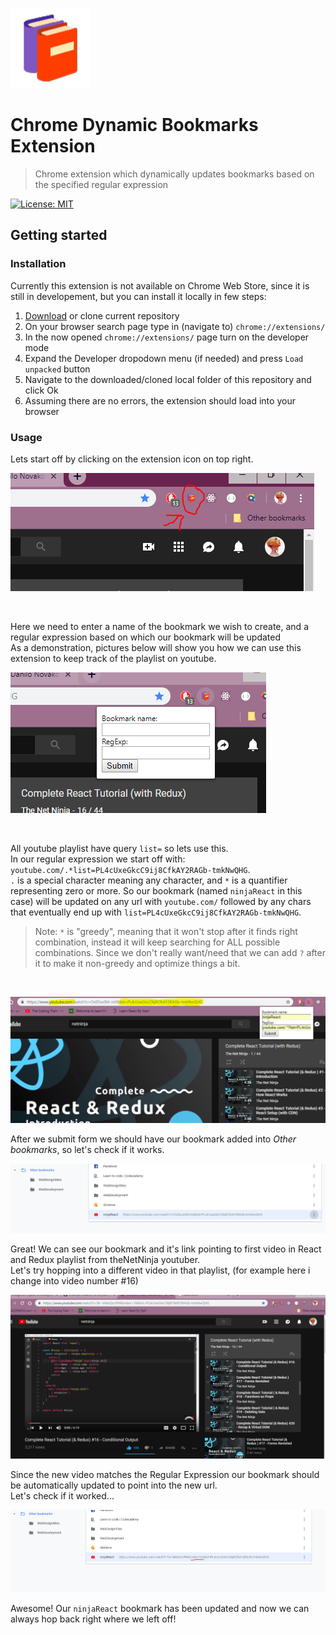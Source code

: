 ![Dynamic Bookmarks Avatar](./images/icons8_Books_128.png)

# Chrome Dynamic Bookmarks Extension

> Chrome extension which dynamically updates bookmarks based on the specified regular expression

[![License: MIT](https://img.shields.io/badge/License-MIT-yellow.svg)](https://opensource.org/licenses/MIT)

## Getting started

### Installation

Currently this extension is not available on Chrome Web Store, since it is still in developement, but you can install it locally in few steps:

1. [Download](https://github.com/DaniloNovakovic/chrome-dynamic-bookmarks/archive/master.zip) or clone current repository
1. On your browser search page type in (navigate to) `chrome://extensions/`
1. In the now opened `chrome://extensions/` page turn on the developer mode
1. Expand the Developer dropodown menu (if needed) and press `Load unpacked` button
1. Navigate to the downloaded/cloned local folder of this repository and click Ok
1. Assuming there are no errors, the extension should load into your browser

### Usage

Lets start off by clicking on the extension icon on top right. <br>

[![INSERT YOUR GRAPHIC HERE](./images/readmeTutPartZero.PNG)]()

<br>
 
Here we need to enter a name of the bookmark we wish to create,
and a regular expression based on which our bookmark will be updated <br />
As a demonstration, pictures below will show you how we can use this extension to keep track of the playlist on youtube.<br />

[![INSERT YOUR GRAPHIC HERE](./images/readmeTutEmptyForm.PNG)]()

<br />

All youtube playlist have query `list=` so lets use this. <br />
In our regular expression we start off with:
`youtube.com/.*list=PL4cUxeGkcC9ij8CfkAY2RAGb-tmkNwQHG`. <br />
`.` is a special character meaning any character, and `*` is a quantifier representing zero or more. So our bookmark (named `ninjaReact` in this case) will be updated on any url with `youtube.com/` followed by any chars that eventually end up with `list=PL4cUxeGkcC9ij8CfkAY2RAGb-tmkNwQHG`.

> Note: `*` is "greedy", meaning that it won't stop after it finds right combination, instead it will keep searching for ALL possible combinations. Since we don't really want/need that we can add `?` after it to make it non-greedy and optimize things a bit.

<br />

[![INSERT YOUR GRAPHIC HERE](./images/readmeTutPartOne.PNG)]()

After we submit form we should have our bookmark added into _Other bookmarks_, so let's check if it works.

[![INSERT YOUR GRAPHIC HERE](./images/readmeTutPartTwo.PNG)]()

Great! We can see our bookmark and it's link pointing to first video in React and Redux playlist from theNetNinja youtuber. <br />
Let's try hopping into a different video in that playlist, (for example here i change into video number #16)

[![INSERT YOUR GRAPHIC HERE](./images/readmeTutPartThree.PNG)]()

Since the new video matches the Regular Expression our bookmark should be automatically updated to point into the new url. <br />
Let's check if it worked...

[![INSERT YOUR GRAPHIC HERE](./images/readmeTutPartFour.PNG)]()

Awesome! Our `ninjaReact` bookmark has been updated and now we can always hop back right where we left off!

